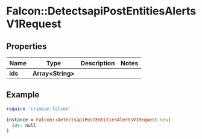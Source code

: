 # Falcon::DetectsapiPostEntitiesAlertsV1Request

## Properties

| Name | Type | Description | Notes |
| ---- | ---- | ----------- | ----- |
| **ids** | **Array&lt;String&gt;** |  |  |

## Example

```ruby
require 'crimson-falcon'

instance = Falcon::DetectsapiPostEntitiesAlertsV1Request.new(
  ids: null
)
```

